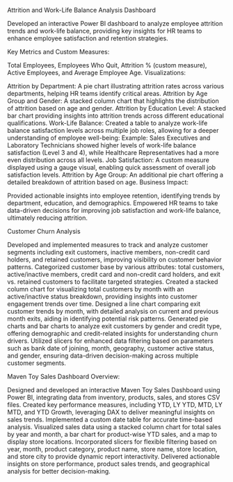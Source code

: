 Attrition and Work-Life Balance Analysis Dashboard

Developed an interactive Power BI dashboard to analyze employee attrition trends and work-life balance, providing key insights for HR teams to enhance employee satisfaction and retention strategies.

Key Metrics and Custom Measures:

Total Employees, Employees Who Quit, Attrition % (custom measure), Active Employees, and Average Employee Age.
Visualizations:

Attrition by Department: A pie chart illustrating attrition rates across various departments, helping HR teams identify critical areas.
Attrition by Age Group and Gender: A stacked column chart that highlights the distribution of attrition based on age and gender.
Attrition by Education Level: A stacked bar chart providing insights into attrition trends across different educational qualifications.
Work-Life Balance: Created a table to analyze work-life balance satisfaction levels across multiple job roles, allowing for a deeper understanding of employee well-being:
Example: Sales Executives and Laboratory Technicians showed higher levels of work-life balance satisfaction (Level 3 and 4), while Healthcare Representatives had a more even distribution across all levels.
Job Satisfaction: A custom measure displayed using a gauge visual, enabling quick assessment of overall job satisfaction levels.
Attrition by Age Group: An additional pie chart offering a detailed breakdown of attrition based on age.
Business Impact:

Provided actionable insights into employee retention, identifying trends by department, education, and demographics.
Empowered HR teams to take data-driven decisions for improving job satisfaction and work-life balance, ultimately reducing attrition.


Customer Churn Analysis

Developed and implemented measures to track and analyze customer segments including exit customers, inactive members, non-credit card holders, and retained customers, improving visibility on customer behavior patterns.
Categorized customer base by various attributes: total customers, active/inactive members, credit card and non-credit card holders, and exit vs. retained customers to facilitate targeted strategies.
Created a stacked column chart for visualizing total customers by month with an active/inactive status breakdown, providing insights into customer engagement trends over time.
Designed a line chart comparing exit customer trends by month, with detailed analysis on current and previous month exits, aiding in identifying potential risk patterns.
Generated pie charts and bar charts to analyze exit customers by gender and credit type, offering demographic and credit-related insights for understanding churn drivers.
Utilized slicers for enhanced data filtering based on parameters such as bank date of joining, month, geography, customer active status, and gender, ensuring data-driven decision-making across multiple customer segments.




Maven Toy Sales Dashboard Overview:

Designed and developed an interactive Maven Toy Sales Dashboard using Power BI, integrating data from inventory, products, sales, and stores CSV files.
Created key performance measures, including YTD, LY YTD, MTD, LY MTD, and YTD Growth, leveraging DAX to deliver meaningful insights on sales trends.
Implemented a custom date table for accurate time-based analysis.
Visualized sales data using a stacked column chart for total sales by year and month, a bar chart for product-wise YTD sales, and a map to display store locations.
Incorporated slicers for flexible filtering based on year, month, product category, product name, store name, store location, and store city to provide dynamic report interactivity.
Delivered actionable insights on store performance, product sales trends, and geographical analysis for better decision-making.



